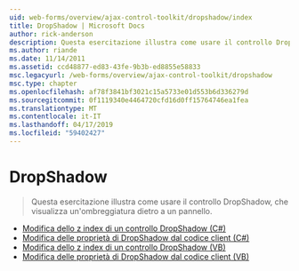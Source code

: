 ```yaml
---
uid: web-forms/overview/ajax-control-toolkit/dropshadow/index
title: DropShadow | Microsoft Docs
author: rick-anderson
description: Questa esercitazione illustra come usare il controllo DropShadow, che visualizza un'ombreggiatura dietro a un pannello.
ms.author: riande
ms.date: 11/14/2011
ms.assetid: ccd48877-ed83-43fe-9b3b-ed8855e58833
msc.legacyurl: /web-forms/overview/ajax-control-toolkit/dropshadow
msc.type: chapter
ms.openlocfilehash: af78f3841bf3021c15a5733e01d553b6d336279d
ms.sourcegitcommit: 0f1119340e4464720cfd16d0ff15764746ea1fea
ms.translationtype: MT
ms.contentlocale: it-IT
ms.lasthandoff: 04/17/2019
ms.locfileid: "59402427"
---
```

# <a name="dropshadow"></a>DropShadow

> Questa esercitazione illustra come usare il controllo DropShadow, che visualizza un'ombreggiatura dietro a un pannello.


- [Modifica dello z index di un controllo DropShadow (C#)](adjusting-the-z-index-of-a-dropshadow-cs.md)
- [Modifica delle proprietà di DropShadow dal codice client (C#)](manipulating-dropshadow-properties-from-client-code-cs.md)
- [Modifica dello z index di un controllo DropShadow (VB)](adjusting-the-z-index-of-a-dropshadow-vb.md)
- [Modifica delle proprietà di DropShadow dal codice client (VB)](manipulating-dropshadow-properties-from-client-code-vb.md)
